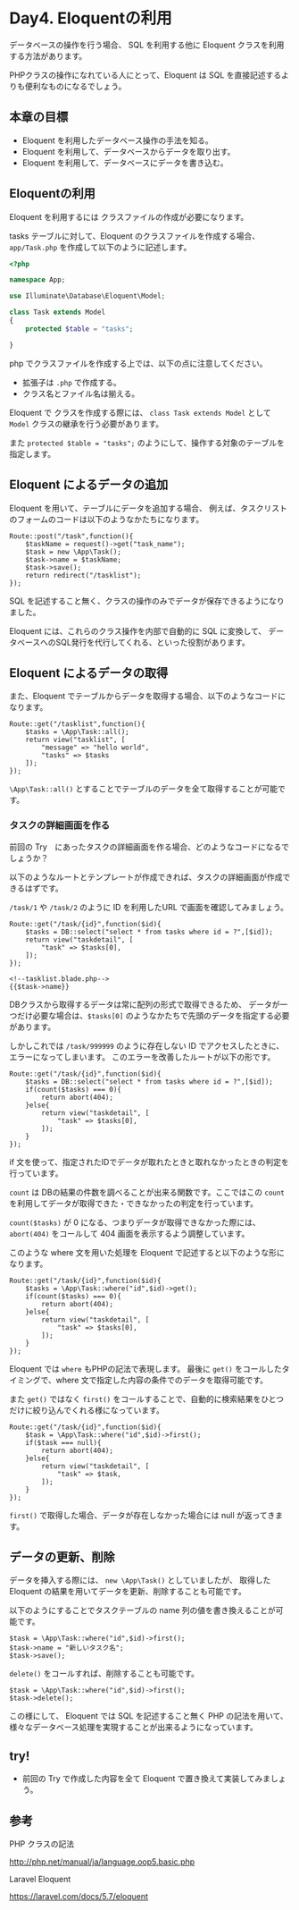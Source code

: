 # Day4. Eloquentの利用

データベースの操作を行う場合、 SQL を利用する他に Eloquent クラスを利用する方法があります。

PHPクラスの操作になれている人にとって、Eloquent は SQL を直接記述するよりも便利なものになるでしょう。

## 本章の目標

- Eloquent を利用したデータベース操作の手法を知る。
- Eloquent を利用して、データベースからデータを取り出す。
- Eloquent を利用して、データベースにデータを書き込む。

## Eloquentの利用

Eloquent を利用するには クラスファイルの作成が必要になります。

tasks テーブルに対して、Eloquent のクラスファイルを作成する場合、
`app/Task.php` を作成して以下のように記述します。

```php
<?php

namespace App;

use Illuminate\Database\Eloquent\Model;

class Task extends Model
{
    protected $table = "tasks";

}
```

php でクラスファイルを作成する上では、以下の点に注意してください。

- 拡張子は `.php` で作成する。
- クラス名とファイル名は揃える。

Eloquent で クラスを作成する際には、 `class Task extends Model` として `Model` クラスの継承を行う必要があります。

また `protected $table = "tasks";` のようにして、操作する対象のテーブルを指定します。

## Eloquent によるデータの追加

Eloquent を用いて、テーブルにデータを追加する場合、
例えば、タスクリストのフォームのコードは以下のようなかたちになります。

```
Route::post("/task",function(){
    $taskName = request()->get("task_name");
    $task = new \App\Task();
    $task->name = $taskName;
    $task->save();    
    return redirect("/tasklist");
});
```

SQL を記述すること無く、クラスの操作のみでデータが保存できるようになりました。

Eloquent には、これらのクラス操作を内部で自動的に SQL に変換して、
データベースへのSQL発行を代行してくれる、といった役割があります。

## Eloquent によるデータの取得

また、Eloquent でテーブルからデータを取得する場合、以下のようなコードになります。

```
Route::get("/tasklist",function(){
    $tasks = \App\Task::all();
    return view("tasklist", [ 
        "message" => "hello world",
        "tasks" => $tasks
    ]);
});
```

`\App\Task::all()` とすることでテーブルのデータを全て取得することが可能です。

### タスクの詳細画面を作る

前回の Try　にあったタスクの詳細画面を作る場合、どのようなコードになるでしょうか？

以下のようなルートとテンプレートが作成できれば、タスクの詳細画面が作成できるはずです。

`/task/1` や `/task/2` のように ID を利用したURL で画面を確認してみましょう。

```
Route::get("/task/{id}",function($id){
    $tasks = DB::select("select * from tasks where id = ?",[$id]);
    return view("taskdetail", [ 
        "task" => $tasks[0],
    ]);
});
```

```
<!--tasklist.blade.php-->
{{$task->name}}
```

DBクラスから取得するデータは常に配列の形式で取得できるため、
データが一つだけ必要な場合は、`$tasks[0]` のようなかたちで先頭のデータを指定する必要があります。

しかしこれでは `/task/999999` のように存在しない ID でアクセスしたときに、
エラーになってしまいます。
このエラーを改善したルートが以下の形です。

```
Route::get("/task/{id}",function($id){
    $tasks = DB::select("select * from tasks where id = ?",[$id]);
    if(count($tasks) === 0){
        return abort(404);
    }else{
        return view("taskdetail", [ 
            "task" => $tasks[0],
        ]);    
    }
});
```

if 文を使って、指定されたIDでデータが取れたときと取れなかったときの判定を行っています。

`count` は DBの結果の件数を調べることが出来る関数です。ここではこの `count` を利用してデータが取得できた・できなかったの判定を行っています。

`count($tasks)` が 0 になる、つまりデータが取得できなかった際には、
`abort(404)` をコールして 404 画面を表示するよう調整しています。

このような where 文を用いた処理を Eloquent で記述すると以下のような形になります。

```
Route::get("/task/{id}",function($id){
    $tasks = \App\Task::where("id",$id)->get();
    if(count($tasks) === 0){
        return abort(404);
    }else{
        return view("taskdetail", [ 
            "task" => $tasks[0],
        ]);    
    }
});
```

Eloquent では `where` もPHPの記法で表現します。
最後に `get()` をコールしたタイミングで、where 文で指定した内容の条件でのデータを取得可能です。

また `get()` ではなく `first()` をコールすることで、自動的に検索結果をひとつだけに絞り込んでくれる様になっています。

```
Route::get("/task/{id}",function($id){
    $task = \App\Task::where("id",$id)->first();
    if($task === null){
        return abort(404);
    }else{
        return view("taskdetail", [ 
            "task" => $task,
        ]);    
    }
});
```

`first()` で取得した場合、データが存在しなかった場合には null が返ってきます。

## データの更新、削除

データを挿入する際には、 `new \App\Task()` としていましたが、
取得した Eloquent の結果を用いてデータを更新、削除することも可能です。

以下のようにすることでタスクテーブルの name 列の値を書き換えることが可能です。

```
$task = \App\Task::where("id",$id)->first();
$task->name = "新しいタスク名";
$task->save();
```

`delete()` をコールすれば、削除することも可能です。

```
$task = \App\Task::where("id",$id)->first();
$task->delete();
```

この様にして、 Eloquent では SQL を記述すること無く PHP の記法を用いて、
様々なデータベース処理を実現することが出来るようになっています。

## try! 

- 前回の Try で作成した内容を全て Eloquent で置き換えて実装してみましょう。

## 参考

PHP クラスの記法

http://php.net/manual/ja/language.oop5.basic.php

Laravel Eloquent

https://laravel.com/docs/5.7/eloquent